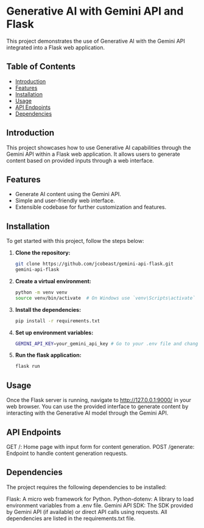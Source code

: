 # Generative AI with Gemini API and Flask

This project demonstrates the use of Generative AI with the Gemini API integrated into a Flask web application.

## Table of Contents

-   [Introduction](#introduction)
-   [Features](#features)
-   [Installation](#installation)
-   [Usage](#usage)
-   [API Endpoints](#api-endpoints)
-   [Dependencies](#dependencies)

## Introduction

This project showcases how to use Generative AI capabilities through the Gemini API within a Flask web application. It allows users to generate content based on provided inputs through a web interface.

## Features

-   Generate AI content using the Gemini API.
-   Simple and user-friendly web interface.
-   Extensible codebase for further customization and features.

## Installation

To get started with this project, follow the steps below:

1. **Clone the repository:**

    ```bash
    git clone https://github.com/jcobeast/gemini-api-flask.git
    gemini-api-flask

    ```

2. **Create a virtual environment:**

    ```bash
    python -m venv venv
    source venv/bin/activate  # On Windows use `venv\Scripts\activate`
    ```

3. **Install the dependencies:**

    ```bash
    pip install -r requirements.txt
    ```

4. **Set up environment variables:**

    ```bash
    GEMINI_API_KEY=your_gemini_api_key # Go to your .env file and change to your own API key
    ```

5. **Run the flask application:**
    ```bash
    flask run
    ```

## Usage

Once the Flask server is running, navigate to http://127.0.0.1:9000/ in your web browser. You can use the provided interface to generate content by interacting with the Generative AI model through the Gemini API.

## API Endpoints

GET /: Home page with input form for content generation.
POST /generate: Endpoint to handle content generation requests.

## Dependencies

The project requires the following dependencies to be installed:

Flask: A micro web framework for Python.
Python-dotenv: A library to load environment variables from a .env file.
Gemini API SDK: The SDK provided by Gemini API (if available) or direct API calls using requests.
All dependencies are listed in the requirements.txt file.
